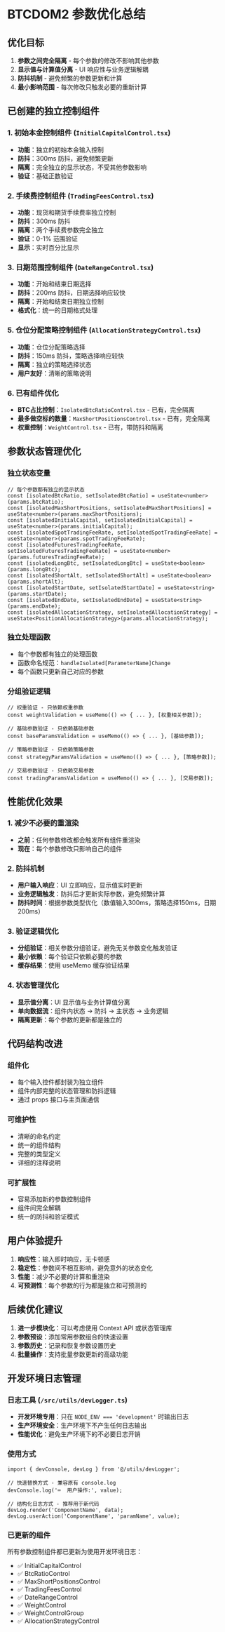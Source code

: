 # BTCDOM2 参数优化总结

## 优化目标
1. **参数之间完全隔离** - 每个参数的修改不影响其他参数
2. **显示值与计算值分离** - UI 响应性与业务逻辑解耦
3. **防抖机制** - 避免频繁的参数更新和计算
4. **最小影响范围** - 每次修改只触发必要的重新计算

## 已创建的独立控制组件

### 1. 初始本金控制组件 (`InitialCapitalControl.tsx`)
- **功能**：独立的初始本金输入控制
- **防抖**：300ms 防抖，避免频繁更新
- **隔离**：完全独立的显示状态，不受其他参数影响
- **验证**：基础正数验证

### 2. 手续费控制组件 (`TradingFeesControl.tsx`)
- **功能**：现货和期货手续费率独立控制
- **防抖**：300ms 防抖
- **隔离**：两个手续费参数完全独立
- **验证**：0-1% 范围验证
- **显示**：实时百分比显示

### 3. 日期范围控制组件 (`DateRangeControl.tsx`)
- **功能**：开始和结束日期选择
- **防抖**：200ms 防抖，日期选择响应较快
- **隔离**：开始和结束日期独立控制
- **格式化**：统一的日期格式处理

### 5. 仓位分配策略控制组件 (`AllocationStrategyControl.tsx`)
- **功能**：仓位分配策略选择
- **防抖**：150ms 防抖，策略选择响应较快
- **隔离**：独立的策略选择状态
- **用户友好**：清晰的策略说明

### 6. 已有组件优化
- **BTC占比控制**：`IsolatedBtcRatioControl.tsx` - 已有，完全隔离
- **最多做空标的数量**：`MaxShortPositionsControl.tsx` - 已有，完全隔离
- **权重控制**：`WeightControl.tsx` - 已有，带防抖和隔离

## 参数状态管理优化

### 独立状态变量
```tsx
// 每个参数都有独立的显示状态
const [isolatedBtcRatio, setIsolatedBtcRatio] = useState<number>(params.btcRatio);
const [isolatedMaxShortPositions, setIsolatedMaxShortPositions] = useState<number>(params.maxShortPositions);
const [isolatedInitialCapital, setIsolatedInitialCapital] = useState<number>(params.initialCapital);
const [isolatedSpotTradingFeeRate, setIsolatedSpotTradingFeeRate] = useState<number>(params.spotTradingFeeRate);
const [isolatedFuturesTradingFeeRate, setIsolatedFuturesTradingFeeRate] = useState<number>(params.futuresTradingFeeRate);
const [isolatedLongBtc, setIsolatedLongBtc] = useState<boolean>(params.longBtc);
const [isolatedShortAlt, setIsolatedShortAlt] = useState<boolean>(params.shortAlt);
const [isolatedStartDate, setIsolatedStartDate] = useState<string>(params.startDate);
const [isolatedEndDate, setIsolatedEndDate] = useState<string>(params.endDate);
const [isolatedAllocationStrategy, setIsolatedAllocationStrategy] = useState<PositionAllocationStrategy>(params.allocationStrategy);
```

### 独立处理函数
- 每个参数都有独立的处理函数
- 函数命名规范：`handleIsolated[ParameterName]Change`
- 每个函数只更新自己对应的参数

### 分组验证逻辑
```tsx
// 权重验证 - 只依赖权重参数
const weightValidation = useMemo(() => { ... }, [权重相关参数]);

// 基础参数验证 - 只依赖基础参数
const baseParamsValidation = useMemo(() => { ... }, [基础参数]);

// 策略参数验证 - 只依赖策略参数
const strategyParamsValidation = useMemo(() => { ... }, [策略参数]);

// 交易参数验证 - 只依赖交易参数
const tradingParamsValidation = useMemo(() => { ... }, [交易参数]);
```

## 性能优化效果

### 1. 减少不必要的重渲染
- **之前**：任何参数修改都会触发所有组件重渲染
- **现在**：每个参数修改只影响自己的组件

### 2. 防抖机制
- **用户输入响应**：UI 立即响应，显示值实时更新
- **业务逻辑触发**：防抖后才更新实际参数，避免频繁计算
- **防抖时间**：根据参数类型优化（数值输入300ms，策略选择150ms，日期200ms）

### 3. 验证逻辑优化
- **分组验证**：相关参数分组验证，避免无关参数变化触发验证
- **最小依赖**：每个验证只依赖必要的参数
- **缓存结果**：使用 useMemo 缓存验证结果

### 4. 状态管理优化
- **显示值分离**：UI 显示值与业务计算值分离
- **单向数据流**：组件内状态 → 防抖 → 主状态 → 业务逻辑
- **隔离更新**：每个参数的更新都是独立的

## 代码结构改进

### 组件化
- 每个输入控件都封装为独立组件
- 组件内部完整的状态管理和防抖逻辑
- 通过 props 接口与主页面通信

### 可维护性
- 清晰的命名约定
- 统一的组件结构
- 完整的类型定义
- 详细的注释说明

### 可扩展性
- 容易添加新的参数控制组件
- 组件间完全解耦
- 统一的防抖和验证模式

## 用户体验提升

1. **响应性**：输入即时响应，无卡顿感
2. **稳定性**：参数间不相互影响，避免意外的状态变化
3. **性能**：减少不必要的计算和重渲染
4. **可预测性**：每个参数的行为都是独立和可预测的

## 后续优化建议

1. **进一步模块化**：可以考虑使用 Context API 或状态管理库
2. **参数预设**：添加常用参数组合的快速设置
3. **参数历史**：记录和恢复参数设置历史
4. **批量操作**：支持批量参数更新的高级功能

## 开发环境日志管理

### 日志工具 (`/src/utils/devLogger.ts`)
- **开发环境专用**：只在 `NODE_ENV === 'development'` 时输出日志
- **生产环境安全**：生产环境下不产生任何日志输出
- **性能优化**：避免生产环境下的不必要日志开销

### 使用方式
```tsx
import { devConsole, devLog } from '@/utils/devLogger';

// 快速替换方式 - 兼容原有 console.log
devConsole.log('⌨️  用户操作:', value);

// 结构化日志方式 - 推荐用于新代码
devLog.render('ComponentName', data);
devLog.userAction('ComponentName', 'paramName', value);
```

### 已更新的组件
所有参数控制组件都已更新为使用开发环境日志：
- ✅ InitialCapitalControl
- ✅ BtcRatioControl  
- ✅ MaxShortPositionsControl
- ✅ TradingFeesControl
- ✅ DateRangeControl
- ✅ WeightControl
- ✅ WeightControlGroup
- ✅ AllocationStrategyControl
